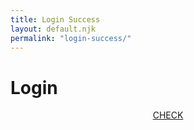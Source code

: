 ```yaml
---
title: Login Success
layout: default.njk
permalink: "login-success/"
---
```


<script>
  document.addEventListener("DOMContentLoaded", function(){
    const elButton = document.querySelector("#login .primary")

    elButton.addEventListener("click", async (e) => {
      e.preventDefault();

      const response = await fetch(
        "https://package-scry.onrender.com/site/check",
        {
          headers: {
            Accept: "application/json",
            "Content-Type": "application/json",
          },
          credentials: "include"
        }
      );
      console.log(response);
    });
  })
</script>

<style>

#login #price {
  display: inline-block;
  margin: 0;
}
#login #content {
  display: grid;
  align-items: start;
  justify-items: center;
}

</style>

<div class="container" id="login">
  <div id="header">
    <h1>Login</h1>
    <div class="separator"></div>
  </div>
  <div id="content">
    <a class="button primary" href="/login">CHECK</a>
  </div>
  <div id="container-footer">
    <div class="separator"></div>
  </div>
</div>
